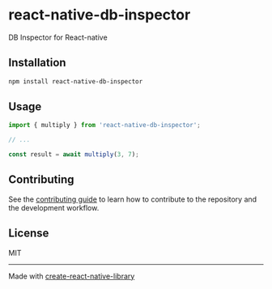 # react-native-db-inspector

DB Inspector for React-native

## Installation

```sh
npm install react-native-db-inspector
```

## Usage

```js
import { multiply } from 'react-native-db-inspector';

// ...

const result = await multiply(3, 7);
```

## Contributing

See the [contributing guide](CONTRIBUTING.md) to learn how to contribute to the repository and the development workflow.

## License

MIT

---

Made with [create-react-native-library](https://github.com/callstack/react-native-builder-bob)
